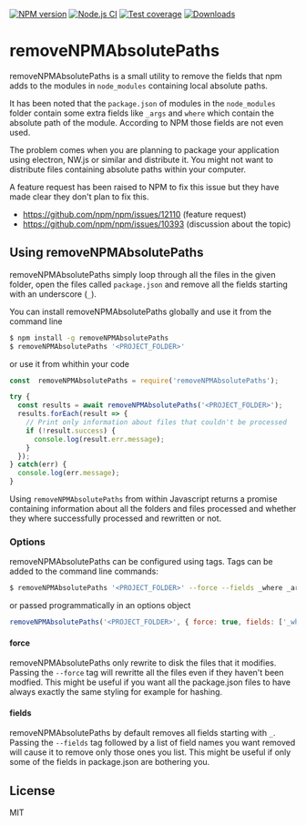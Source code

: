 [![NPM version][npm-image]][npm-url]
[![Node.js CI][ci-image]][ci-url]
[![Test coverage][coveralls-image]][coveralls-url]
[![Downloads][downloads-image]][downloads-url]

# removeNPMAbsolutePaths

removeNPMAbsolutePaths is a small utility to remove the fields that npm adds to the modules in `node_modules` containing local absolute paths.

It has been noted that the `package.json` of modules in the `node_modules` folder contain some extra fields like `_args` and `where` which contain the absolute path of the module. According to NPM those fields are not even used.

The problem comes when you are planning to package your application using electron, NW.js or similar and distribute it. You might not want to distribute files containing absolute paths within your computer.

A feature request has been raised to NPM to fix this issue but they have made clear they don't plan to fix this.
  - https://github.com/npm/npm/issues/12110 (feature request)
  - https://github.com/npm/npm/issues/10393 (discussion about the topic)

## Using removeNPMAbsolutePaths

removeNPMAbsolutePaths simply loop through all the files in the given folder, open the files called `package.json` and remove all the fields starting with an underscore (`_`).

You can  install removeNPMAbsolutePaths globally and use it from the command line
```sh 
$ npm install -g removeNPMAbsolutePaths
$ removeNPMAbsolutePaths '<PROJECT_FOLDER>'
```
or use it from whithin your code
```javascript
const  removeNPMAbsolutePaths = require('removeNPMAbsolutePaths');

try {
  const results = await removeNPMAbsolutePaths('<PROJECT_FOLDER>');
  results.forEach(result => {
    // Print only information about files that couldn't be processed
    if (!result.success) {
      console.log(result.err.message);
    }
  });
} catch(err) {
  console.log(err.message);
}
```
Using `removeNPMAbsolutePaths` from within Javascript returns a promise containing information about all the folders and files processed and whether they where successfully processed and rewritten or not.

### Options
removeNPMAbsolutePaths can be configured using tags. Tags can be added to the command line commands:
```sh 
$ removeNPMAbsolutePaths '<PROJECT_FOLDER>' --force --fields _where _args
```
or passed programmatically in an options object
```javascript
removeNPMAbsolutePaths('<PROJECT_FOLDER>', { force: true, fields: ['_where', '_args']});
```

#### force
removeNPMAbsolutePaths only rewrite to disk the files that it modifies. Passing the `--force` tag will rewritte all the files even if they haven't been modfied. This might be useful if you want all the package.json files to have always exactly the same styling for example for hashing.

#### fields
removeNPMAbsolutePaths by default removes all fields starting with `_`. Passing the `--fields` tag followed by a list of field names you want removed will cause it to remove only those ones you list. This might be useful if only some of the fields in package.json are bothering you.


## License
MIT


[npm-image]: https://img.shields.io/npm/v/removeNPMAbsolutePaths.svg?style=flat-square
[npm-url]: https://www.npmjs.com/package/removeNPMAbsolutePaths
[ci-image]: https://github.com/juanjoDiaz/removeNPMAbsolutePaths/actions/workflows/on-push.yaml/badge.svg
[ci-url]: https://github.com/juanjoDiaz/removeNPMAbsolutePaths/actions/workflows/on-push.yaml
[coveralls-image]: https://img.shields.io/coveralls/juanjoDiaz/removeNPMAbsolutePaths/master.svg?style=flat-square
[coveralls-url]: https://coveralls.io/github/juanjoDiaz/removeNPMAbsolutePaths?branch=master
[downloads-image]: https://img.shields.io/npm/dm/removeNPMAbsolutePaths.svg?style=flat-square
[downloads-url]: https://www.npmjs.com/package/removeNPMAbsolutePaths
